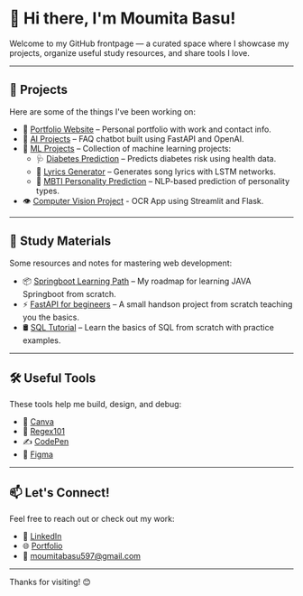 # 👋 Hi there, I'm Moumita Basu!

Welcome to my GitHub frontpage — a curated space where I showcase my projects, organize useful study resources, and share tools I love.

---

## 🚀 Projects

Here are some of the things I've been working on:

- 🎨 [Portfolio Website](https://moumitabasu.github.io/portfolio/) – Personal portfolio with work and contact info.
- 🤖 [AI Projects](https://github.com/MoumitaBasu/faq-chatbot) – FAQ chatbot built using FastAPI and OpenAI.
- 🧠 [ML Projects](https://github.com/MoumitaBasu/MachineLearningProjects) – Collection of machine learning projects:
  - 🩺 [Diabetes Prediction](https://github.com/MoumitaBasu/MachineLearningProjects/tree/main/Diabetes%20Prediction) – Predicts diabetes risk using health data.
  - 🎵 [Lyrics Generator](https://github.com/MoumitaBasu/MachineLearningProjects/tree/main/Lyrics%20Generator) – Generates song lyrics with LSTM networks.
  - 🧬 [MBTI Personality Prediction](https://github.com/MoumitaBasu/MachineLearningProjects/tree/main/Personality%20Prediction) – NLP-based prediction of personality types.
- 👁️ [Computer Vision Project](https://github.com/MoumitaBasu/Computer-Vision) - OCR App using Streamlit and Flask.

---

## 📖 Study Materials

Some resources and notes for mastering web development:

- 📦 [Springboot Learning Path](https://www.youtube.com/playlist?list=PLA3GkZPtsafacdBLdd3p1DyRd5FGfr3Ue) – My roadmap for learning JAVA Springboot from scratch.
- ⚡ [FastAPI for begineers](https://youtu.be/cbASjoZZGIw?si=6W3ZyxNMGSDwIZIW) – A small handson project from scratch teaching you the basics.
- 🛢️ [SQL Tutorial](https://www.sqlzoo.net/wiki/SQL_Tutorial) – Learn the basics of SQL from scratch with practice examples.

---

## 🛠️ Useful Tools

These tools help me build, design, and debug:

- 🎨 [Canva](https://www.canva.com)
- 🧪 [Regex101](https://regex101.com)
- ✍️ [CodePen](https://codepen.io)
- 📐 [Figma](https://figma.com)

---

## 📫 Let's Connect!

Feel free to reach out or check out my work:

- 💼 [LinkedIn](https://www.linkedin.com/in/moumitabasu97/)  
- 🌐 [Portfolio](https://moumitabasu.github.io/portfolio/)  
- 📧 moumitabasu597@gmail.com

---

Thanks for visiting! 😊
